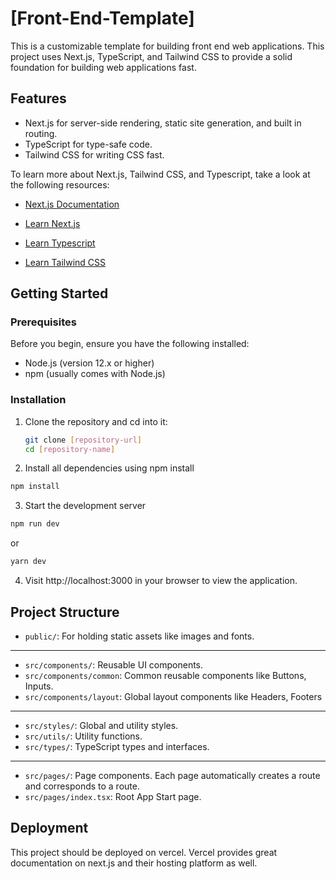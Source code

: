 # [Front-End-Template]

This is a customizable template for building front end web applications. This project uses Next.js, TypeScript, and Tailwind CSS to provide a solid foundation for building web applications fast.

## Features

- Next.js for server-side rendering, static site generation, and built in routing.
- TypeScript for type-safe code.
- Tailwind CSS for writing CSS fast.

To learn more about Next.js, Tailwind CSS, and Typescript, take a look at the following resources:

- [Next.js Documentation](https://nextjs.org/docs)

- [Learn Next.js](https://nextjs.org/learn)
- [Learn Typescript](https://www.typescriptlang.org/docs/)
- [Learn Tailwind CSS](https://tailwindcss.com/docs/utility-first)

## Getting Started

### Prerequisites

Before you begin, ensure you have the following installed:

- Node.js (version 12.x or higher)
- npm (usually comes with Node.js)

### Installation

1. Clone the repository and cd into it:

   ```bash
   git clone [repository-url]
   cd [repository-name]

   ```

2. Install all dependencies using npm install

```bash
npm install
```

3. Start the development server

```bash
npm run dev
```

or

```bash
yarn dev
```

4. Visit http://localhost:3000 in your browser to view the application.

## Project Structure

- `public/`: For holding static assets like images and fonts.

---

- `src/components/`: Reusable UI components.
- `src/components/common`: Common reusable components like Buttons, Inputs.
- `src/components/layout`: Global layout components like Headers, Footers

---

- `src/styles/`: Global and utility styles.
- `src/utils/`: Utility functions.
- `src/types/`: TypeScript types and interfaces.

---

- `src/pages/`: Page components. Each page automatically creates a route and corresponds to a route.
- `src/pages/index.tsx`: Root App Start page.

## Deployment

This project should be deployed on vercel. Vercel provides great documentation on next.js and their hosting platform as well.
